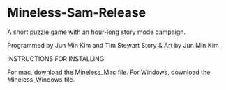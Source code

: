 # Mineless-Sam-Release
A short puzzle game with an hour-long story mode campaign.

Programmed by Jun Min Kim and Tim Stewart
Story & Art by Jun Min Kim

INSTRUCTIONS FOR INSTALLING

For mac, download the Mineless_Mac file.
For Windows, download the Mineless_Windows file.
